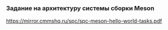 ### Задание на архитектуру системы сборки Meson
https://mirror.cmmshq.ru/spc/spc-meson-hello-world-tasks.pdf

